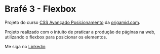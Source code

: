 ﻿# Brafé 3 - Flexbox

Projeto do curso <a href="https://www.origamid.com/curso/css-avancado-posicionamento/">CSS Avançado Posicionamento</a> da <a href="https://www.origamid.com/">origamid.com</a>.

Projeto realizado com o intuito de praticar a produção de páginas na web, utilizando o flexbox para posicionar os elementos.

Me siga no <a href="https://www.linkedin.com/in/jose-de-souza/">Linkedin</a>
